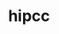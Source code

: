 ---
title: "hipcc"
layout: cache
categories: [package, develop-2025-05-25]
meta: {"compilers": ["gcc@11.4.0", "gcc@13.2.0"], "num_specs": 4, "num_specs_by_stack": {"e4s": 3, "ml-linux-x86_64-rocm": 1, "root": 4}, "oss": ["ubuntu22.04", "ubuntu24.04"], "platforms": ["linux"], "stacks": ["e4s", "ml-linux-x86_64-rocm", "root"], "targets": ["x86_64_v3"], "versions": ["6.3.3"]}
spec_details: [{"compiler": "gcc@11.4.0", "hash": "gy57wff52k43qsoe2wbjkmd57hbao4br", "os": "ubuntu22.04", "platform": "linux", "size": "-", "stacks": ["e4s", "root"], "target": "x86_64_v3", "variants": ["build_system=cmake", "build_type=Release", "generator=make", "~ipo", "patches:=c10b010"], "versions": ["6.3.3"]}, {"compiler": "gcc@13.2.0", "hash": "iscc2zh5y3mclrydifxz6mvqnttjlxsd", "os": "ubuntu24.04", "platform": "linux", "size": "-", "stacks": ["ml-linux-x86_64-rocm", "root"], "target": "x86_64_v3", "variants": ["build_system=cmake", "build_type=Release", "generator=make", "~ipo", "patches:=c10b010"], "versions": ["6.3.3"]}, {"compiler": "gcc@11.4.0", "hash": "rw5lak56bilr4rvs3pm2panczwwb2nmo", "os": "ubuntu22.04", "platform": "linux", "size": "-", "stacks": ["e4s", "root"], "target": "x86_64_v3", "variants": ["build_system=cmake", "build_type=Release", "generator=make", "~ipo", "patches:=c10b010"], "versions": ["6.3.3"]}, {"compiler": "gcc@11.4.0", "hash": "zgw7csksojdmcdg3xrus2o6tedp3uevl", "os": "ubuntu22.04", "platform": "linux", "size": "-", "stacks": ["e4s", "root"], "target": "x86_64_v3", "variants": ["build_system=cmake", "build_type=Release", "generator=make", "~ipo", "patches:=c10b010"], "versions": ["6.3.3"]}]
---